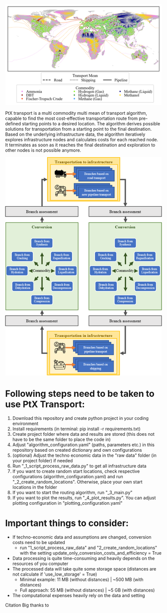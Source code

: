 ![](images/routes.png)

PtX transport is a multi commodity multi mean of transport algorithm,
capable to find the most cost-effective transportation route from pre-defined starting points to a desired location.
The algorithm derives possible solutions for transportation from a starting point to the final destination.
Based on the underlying infrastructure data, the algorithm iteratively explores infrastructure nodes and calculates
costs for each reached node. It terminates as soon as it reaches the final destination and exploration
to other nodes is not possible anymore.

<p align="center">
  <img src="images/graphical_abstract.png" />
</p>

# Following steps need to be taken to use PtX Transport:

1. Download this repository and create python project in your coding environment
2. Install requirements (in terminal: pip install -r requirements.txt)
3. Create project folder where data and results are stored (this does not have to be the same folder to place the code in)
4. Adjust "algorithm_configuration.yaml" (paths, parameters etc.) in this repository based on created dictionary and own configurations
5. (optional) Adjust the techno economic data in the "raw data" folder (in your project folder) if needed
6. Run "_1_script_process_raw_data.py" to get all infrastructure data
7. If you want to create random start locations, check respective configurations (algorithm_configuration.yaml) and run "_2_create_random_locations". Otherwise, place your own start locations in the folder
8. If you want to start the routing algorithm, run "_3_main.py"
9. If you want to plot the results, run "_4_plot_results.py". You can adjust plotting configuration in "plotting_configuration.yaml"

# Important things to consider:

- If techno-economic data and assumptions are changed, conversion costs need to be updated 
  - run "1_script_process_raw_data" and "2_create_random_locations" with the setting update_only_conversion_costs_and_efficiency = True
- Data processing is quite time-consuming and heavily depends on the resources of you computer
- The processed data will take quite some storage space (distances are not calculate if 'use_low_storage' = True)
  - Minimal example: 11 MB (without distances) | ~500 MB (with distances)
  - Full approach: 55 MB (without distances) | ~5 GB (with distances)
- The computational expenses heavily rely on the data and setting

Citation
Big thanks to
